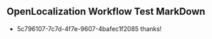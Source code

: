 ## OpenLocalization Workflow Test MarkDown
* 5c796107-7c7d-4f7e-9607-4bafec1f2085 thanks!

<!--HONumber=Sep16_HO1-->


